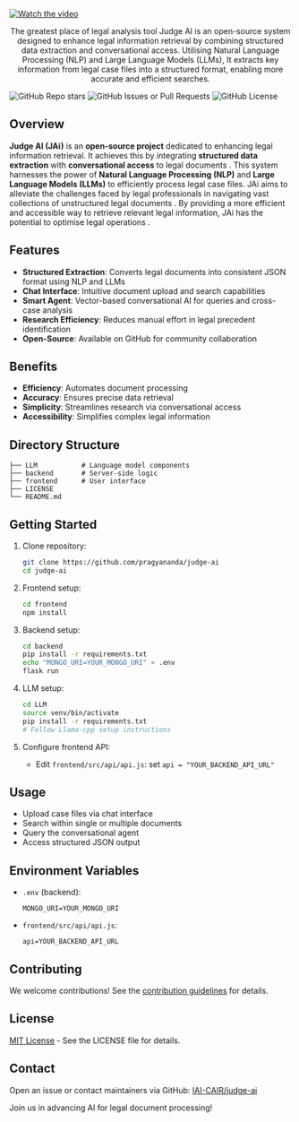 [![Watch the video](https://github.com/user-attachments/assets/f11091e8-2623-425d-8674-3a4a3eda8dd2)](https://youtu.be/RK4yPHXeOj4?si=_DqwSP-ceD7CAlue)
<br>
<p align="center">The greatest place of legal analysis tool Judge AI is an open-source system designed to enhance legal information retrieval by combining structured data extraction and conversational access. Utilising Natural Language Processing (NLP) and Large Language Models (LLMs), It extracts key information from legal case files into a structured format, enabling more accurate and efficient searches.</p>

![GitHub Repo stars](https://img.shields.io/github/stars/IAI-CAIR/judge-ai)
![GitHub Issues or Pull Requests](https://img.shields.io/github/issues/IAI-CAIR/judge-ai)
![GitHub License](https://img.shields.io/github/license/IAI-CAIR/judge-ai)

## Overview

**Judge AI (JAi)** is an **open-source project** dedicated to enhancing legal information retrieval. It achieves this by integrating **structured data extraction** with **conversational access** to legal documents . This system harnesses the power of **Natural Language Processing (NLP)** and **Large Language Models (LLMs)** to efficiently process legal case files. JAi aims to alleviate the challenges faced by legal professionals in navigating vast collections of unstructured legal documents . By providing a more efficient and accessible way to retrieve relevant legal information, JAi has the potential to optimise legal operations .

## Features

- **Structured Extraction**: Converts legal documents into consistent JSON format using NLP and LLMs
- **Chat Interface**: Intuitive document upload and search capabilities
- **Smart Agent**: Vector-based conversational AI for queries and cross-case analysis
- **Research Efficiency**: Reduces manual effort in legal precedent identification
- **Open-Source**: Available on GitHub for community collaboration

## Benefits

- **Efficiency**: Automates document processing
- **Accuracy**: Ensures precise data retrieval
- **Simplicity**: Streamlines research via conversational access
- **Accessibility**: Simplifies complex legal information

## Directory Structure

```
├── LLM           # Language model components
├── backend       # Server-side logic
├── frontend      # User interface
├── LICENSE
└── README.md
```

## Getting Started

1. Clone repository:
   ```bash
   git clone https://github.com/pragyananda/judge-ai
   cd judge-ai
   ```

2. Frontend setup:
   ```bash
   cd frontend
   npm install
   ```

3. Backend setup:
   ```bash
   cd backend
   pip install -r requirements.txt
   echo "MONGO_URI=YOUR_MONGO_URI" > .env
   flask run
   ```

4. LLM setup:
   ```bash
   cd LLM
   source venv/bin/activate
   pip install -r requirements.txt
   # Follow Llama-cpp setup instructions
   ```

5. Configure frontend API:
   - Edit `frontend/src/api/api.js`: set `api = "YOUR_BACKEND_API_URL"`

## Usage

- Upload case files via chat interface
- Search within single or multiple documents
- Query the conversational agent
- Access structured JSON output

## Environment Variables

- `.env` (backend):
  ```
  MONGO_URI=YOUR_MONGO_URI
  ```
- `frontend/src/api/api.js`:
  ```
  api=YOUR_BACKEND_API_URL
  ```

## Contributing

We welcome contributions! See the [contribution guidelines](https://github.com/pragyananda/judge-ai) for details.

## License

[MIT License](https://github.com/IAI-CAIR/judge-ai/blob/main/LICENSE) - See the LICENSE file for details.

## Contact

Open an issue or contact maintainers via GitHub: [IAI-CAIR/judge-ai](https://github.com/IAI-CAIR/judge-ai)

Join us in advancing AI for legal document processing!
